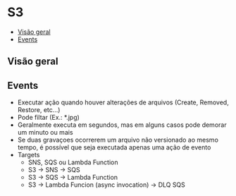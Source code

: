 # S3

- [Visão geral](#visão-geral)
- [Events](#events)

## Visão geral


## Events

- Executar ação quando houver alterações de arquivos (Create, Removed, Restore, etc...)
- Pode filtar (Ex.: *.jpg)
- Geralmente executa em segundos, mas em alguns casos pode demorar um minuto ou mais
- Se duas gravaçoes ocorrerem um arquivo não versionado ao mesmo tempo, é possível que seja executada apenas uma ação de evento
- Targets
  - SNS, SQS ou Lambda Function
  - S3 -> SNS -> SQS
  - S3 -> SQS -> Lambda Function
  - S3 -> Lambda Funcion (async invocation) -> DLQ SQS
